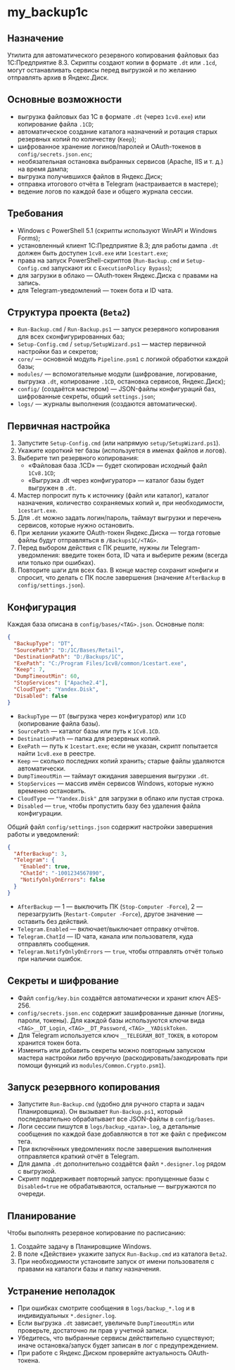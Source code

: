 ﻿# my_backup1c

## Назначение
Утилита для автоматического резервного копирования файловых баз 1С:Предприятие 8.3. Скрипты создают копии в формате `.dt` или `.1cd`, могут останавливать сервисы перед выгрузкой и по желанию отправлять архив в Яндекс.Диск.

## Основные возможности
- выгрузка файловых баз 1С в формате `.dt` (через `1cv8.exe`) или копирование файла `.1CD`;
- автоматическое создание каталога назначений и ротация старых резервных копий по количеству (`Keep`);
- шифрованное хранение логинов/паролей и OAuth-токенов в `config/secrets.json.enc`;
- необязательная остановка выбранных сервисов (Apache, IIS и т. д.) на время дампа;
- выгрузка получившихся файлов в Яндекс.Диск;
- отправка итогового отчёта в Telegram (настраивается в мастере);
- ведение логов по каждой базе и общего журнала сессии.

## Требования
- Windows с PowerShell 5.1 (скрипты используют WinAPI и Windows Forms);
- установленный клиент 1С:Предприятие 8.3; для работы дампа `.dt` должен быть доступен `1cv8.exe` или `1cestart.exe`;
- права на запуск PowerShell-скриптов (`Run-Backup.cmd` и `Setup-Config.cmd` запускают их с `ExecutionPolicy Bypass`);
- для загрузки в облако — OAuth‑токен Яндекс.Диска с правами на запись.
- для Telegram-уведомлений — токен бота и ID чата.

## Структура проекта (`Beta2`)
- `Run-Backup.cmd` / `Run-Backup.ps1` — запуск резервного копирования для всех сконфигурированных баз;
- `Setup-Config.cmd` / `setup/SetupWizard.ps1` — мастер первичной настройки баз и секретов;
- `core/` — основной модуль `Pipeline.psm1` с логикой обработки каждой базы;
- `modules/` — вспомогательные модули (шифрование, логирование, выгрузка `.dt`, копирование `.1CD`, остановка сервисов, Яндекс.Диск);
- `config/` (создаётся мастером) — JSON-файлы конфигураций баз, шифрованные секреты, общий `settings.json`;
- `logs/` — журналы выполнения (создаются автоматически).

## Первичная настройка
1. Запустите `Setup-Config.cmd` (или напрямую `setup/SetupWizard.ps1`).
2. Укажите короткий тег базы (используется в именах файлов и логов).
3. Выберите тип резервного копирования:
   - «Файловая база .1CD» — будет скопирован исходный файл `1Cv8.1CD`;
   - «Выгрузка .dt через конфигуратор» — каталог базы будет выгружен в `.dt`.
4. Мастер попросит путь к источнику (файл или каталог), каталог назначения, количество сохраняемых копий и, при необходимости, `1cestart.exe`.
5. Для `.dt` можно задать логин/пароль, таймаут выгрузки и перечень сервисов, которые нужно остановить.
6. При желании укажите OAuth-токен Яндекс.Диска — тогда готовые файлы будут отправляться в `/Backups1C/<TAG>`.
7. Перед выбором действия с ПК решите, нужны ли Telegram-уведомления: введите токен бота, ID чата и выберите режим (всегда или только при ошибках).
8. Повторите шаги для всех баз. В конце мастер сохранит конфиги и спросит, что делать с ПК после завершения (значение `AfterBackup` в `config/settings.json`).

## Конфигурация
Каждая база описана в `config/bases/<TAG>.json`. Основные поля:

```json
{
  "BackupType": "DT",
  "SourcePath": "D:/1C/Bases/Retail",
  "DestinationPath": "D:/Backups/1C",
  "ExePath": "C:/Program Files/1cv8/common/1cestart.exe",
  "Keep": 7,
  "DumpTimeoutMin": 60,
  "StopServices": ["Apache2.4"],
  "CloudType": "Yandex.Disk",
  "Disabled": false
}
```

- `BackupType` — `DT` (выгрузка через конфигуратор) или `1CD` (копирование файла базы).
- `SourcePath` — каталог базы или путь к `1Cv8.1CD`.
- `DestinationPath` — папка для резервных копий.
- `ExePath` — путь к `1cestart.exe`; если не указан, скрипт попытается найти `1cv8.exe` в реестре.
- `Keep` — сколько последних копий хранить; старые файлы удаляются автоматически.
- `DumpTimeoutMin` — таймаут ожидания завершения выгрузки `.dt`.
- `StopServices` — массив имён сервисов Windows, которые нужно временно остановить.
- `CloudType` — `"Yandex.Disk"` для загрузки в облако или пустая строка.
- `Disabled` — `true`, чтобы пропустить базу без удаления файла конфигурации.

Общий файл `config/settings.json` содержит настройки завершения работы и уведомлений:

```json
{
  "AfterBackup": 3,
  "Telegram": {
    "Enabled": true,
    "ChatId": "-1001234567890",
    "NotifyOnlyOnErrors": false
  }
}
```

- `AfterBackup` — 1 — выключить ПК (`Stop-Computer -Force`), 2 — перезагрузить (`Restart-Computer -Force`), другое значение — оставить без действий.
- `Telegram.Enabled` — включает/выключает отправку отчётов.
- `Telegram.ChatId` — ID чата, канала или пользователя, куда отправлять сообщения.
- `Telegram.NotifyOnlyOnErrors` — `true`, чтобы отправлять отчёт только при наличии ошибок.

## Секреты и шифрование
- Файл `config/key.bin` создаётся автоматически и хранит ключ AES-256.
- `config/secrets.json.enc` содержит зашифрованные данные (логины, пароли, токены). Для каждой базы используются ключи вида `<TAG>__DT_Login`, `<TAG>__DT_Password`, `<TAG>__YADiskToken`.
- Для Telegram используется ключ `__TELEGRAM_BOT_TOKEN`, в котором хранится токен бота.
- Изменить или добавить секреты можно повторным запуском мастера настройки либо вручную (раскодировать/закодировать при помощи функций из `modules/Common.Crypto.psm1`).

## Запуск резервного копирования
- Запустите `Run-Backup.cmd` (удобно для ручного старта и задач Планировщика). Он вызывает `Run-Backup.ps1`, который последовательно обрабатывает все JSON-файлы в `config/bases`.
- Логи сессии пишутся в `logs/backup_<дата>.log`, а детальные сообщения по каждой базе добавляются в тот же файл с префиксом тега.
- При включённых уведомлениях после завершения выполнения отправляется краткий отчёт в Telegram.
- Для дампа `.dt` дополнительно создаётся файл `*.designer.log` рядом с выгрузкой.
- Скрипт поддерживает повторный запуск: пропущенные базы с `Disabled=true` не обрабатываются, остальные — выгружаются по очереди.

## Планирование
Чтобы выполнять резервное копирование по расписанию:
1. Создайте задачу в Планировщике Windows.
2. В поле «Действие» укажите запуск `Run-Backup.cmd` из каталога `Beta2`.
3. При необходимости установите запуск от имени пользователя с правами на каталоги базы и папку назначения.

## Устранение неполадок
- При ошибках смотрите сообщения в `logs/backup_*.log` и в индивидуальных `*.designer.log`.
- Если выгрузка `.dt` зависает, увеличьте `DumpTimeoutMin` или проверьте, достаточно ли прав у учетной записи.
- Убедитесь, что выбранные сервисы действительно существуют; иначе остановка/запуск будет записан в лог с предупреждением.
- При работе с Яндекс.Диском проверяйте актуальность OAuth-токена.
